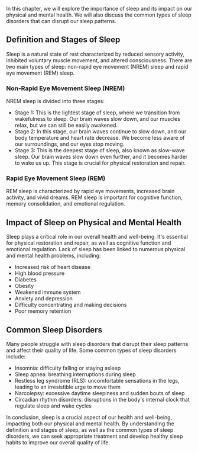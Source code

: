 
In this chapter, we will explore the importance of sleep and its impact on our physical and mental health. We will also discuss the common types of sleep disorders that can disrupt our sleep patterns.

## Definition and Stages of Sleep

Sleep is a natural state of rest characterized by reduced sensory activity, inhibited voluntary muscle movement, and altered consciousness. There are two main types of sleep: non-rapid eye movement (NREM) sleep and rapid eye movement (REM) sleep.

### Non-Rapid Eye Movement Sleep (NREM)

NREM sleep is divided into three stages:

* Stage 1: This is the lightest stage of sleep, where we transition from wakefulness to sleep. Our brain waves slow down, and our muscles relax, but we can still be easily awakened.
* Stage 2: In this stage, our brain waves continue to slow down, and our body temperature and heart rate decrease. We become less aware of our surroundings, and our eyes stop moving.
* Stage 3: This is the deepest stage of sleep, also known as slow-wave sleep. Our brain waves slow down even further, and it becomes harder to wake us up. This stage is crucial for physical restoration and repair.

### Rapid Eye Movement Sleep (REM)

REM sleep is characterized by rapid eye movements, increased brain activity, and vivid dreams. REM sleep is important for cognitive function, memory consolidation, and emotional regulation.

## Impact of Sleep on Physical and Mental Health

Sleep plays a critical role in our overall health and well-being. It's essential for physical restoration and repair, as well as cognitive function and emotional regulation. Lack of sleep has been linked to numerous physical and mental health problems, including:

* Increased risk of heart disease
* High blood pressure
* Diabetes
* Obesity
* Weakened immune system
* Anxiety and depression
* Difficulty concentrating and making decisions
* Poor memory retention

## Common Sleep Disorders

Many people struggle with sleep disorders that disrupt their sleep patterns and affect their quality of life. Some common types of sleep disorders include:

* Insomnia: difficulty falling or staying asleep
* Sleep apnea: breathing interruptions during sleep
* Restless leg syndrome (RLS): uncomfortable sensations in the legs, leading to an irresistible urge to move them
* Narcolepsy: excessive daytime sleepiness and sudden bouts of sleep
* Circadian rhythm disorders: disruptions in the body's internal clock that regulate sleep and wake cycles

In conclusion, sleep is a crucial aspect of our health and well-being, impacting both our physical and mental health. By understanding the definition and stages of sleep, as well as the common types of sleep disorders, we can seek appropriate treatment and develop healthy sleep habits to improve our overall quality of life.
